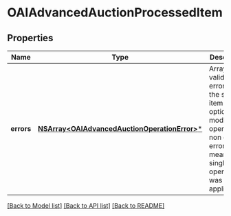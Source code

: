 # OAIAdvancedAuctionProcessedItem

## Properties
Name | Type | Description | Notes
------------ | ------------- | ------------- | -------------
**errors** | [**NSArray&lt;OAIAdvancedAuctionOperationError&gt;***](OAIAdvancedAuctionOperationError.md) | Array with validation errors for the supplied item bid option modification operation. A non empty errors list means this single item operation was not applied. | [optional] 

[[Back to Model list]](../README.md#documentation-for-models) [[Back to API list]](../README.md#documentation-for-api-endpoints) [[Back to README]](../README.md)


